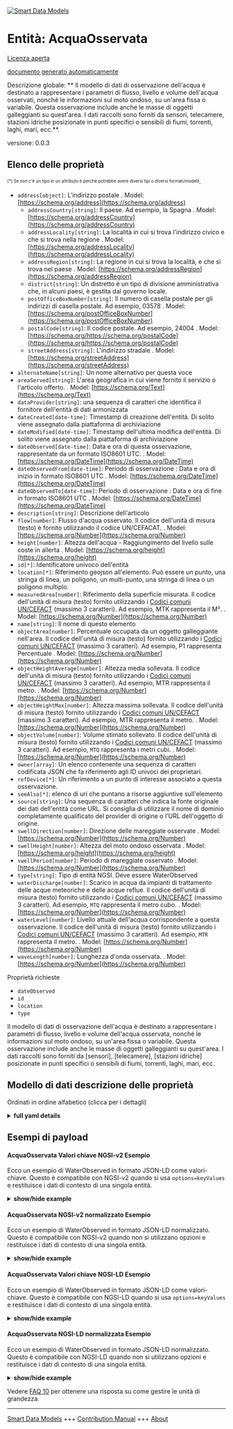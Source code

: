 <!-- 10-Header -->    
[![Smart Data Models](https://smartdatamodels.org/wp-content/uploads/2022/01/SmartDataModels_logo.png "Logo")](https://smartdatamodels.org)    
Entità: AcquaOsservata    
======================<!-- /10-Header -->    
<!-- 15-License -->    
[Licenza aperta](https://github.com/smart-data-models//dataModel.Environment/blob/master/WaterObserved/LICENSE.md)    
[documento generato automaticamente](https://docs.google.com/presentation/d/e/2PACX-1vTs-Ng5dIAwkg91oTTUdt8ua7woBXhPnwavZ0FxgR8BsAI_Ek3C5q97Nd94HS8KhP-r_quD4H0fgyt3/pub?start=false&loop=false&delayms=3000#slide=id.gb715ace035_0_60)    
<!-- /15-License -->    
<!-- 20-Description -->    
Descrizione globale: ** Il modello di dati di osservazione dell'acqua è destinato a rappresentare i parametri di flusso, livello e volume dell'acqua osservati, nonché le informazioni sul moto ondoso, su un'area fissa o variabile. Questa osservazione include anche le masse di oggetti galleggianti su quest'area. I dati raccolti sono forniti da sensori, telecamere, stazioni idriche posizionate in punti specifici o sensibili di fiumi, torrenti, laghi, mari, ecc.**.    
versione: 0.0.3    
<!-- /20-Description -->    
<!-- 30-PropertiesList -->    
## Elenco delle proprietà    
<sup><sub>[*] Se non c'è un tipo in un attributo è perché potrebbe avere diversi tipi o diversi formati/modelli</sub></sup>.    
- `address[object]`: L'indirizzo postale  . Model: [https://schema.org/address](https://schema.org/address)	- `addressCountry[string]`: Il paese. Ad esempio, la Spagna  . Model: [https://schema.org/addressCountry](https://schema.org/addressCountry)    
	- `addressLocality[string]`: La località in cui si trova l'indirizzo civico e che si trova nella regione  . Model: [https://schema.org/addressLocality](https://schema.org/addressLocality)    
	- `addressRegion[string]`: La regione in cui si trova la località, e che si trova nel paese  . Model: [https://schema.org/addressRegion](https://schema.org/addressRegion)    
	- `district[string]`: Un distretto è un tipo di divisione amministrativa che, in alcuni paesi, è gestita dal governo locale.      
	- `postOfficeBoxNumber[string]`: Il numero di casella postale per gli indirizzi di casella postale. Ad esempio, 03578  . Model: [https://schema.org/postOfficeBoxNumber](https://schema.org/postOfficeBoxNumber)    
	- `postalCode[string]`: Il codice postale. Ad esempio, 24004  . Model: [https://schema.org/https://schema.org/postalCode](https://schema.org/https://schema.org/postalCode)    
	- `streetAddress[string]`: L'indirizzo stradale  . Model: [https://schema.org/streetAddress](https://schema.org/streetAddress)    
- `alternateName[string]`: Un nome alternativo per questa voce  - `areaServed[string]`: L'area geografica in cui viene fornito il servizio o l'articolo offerto.  . Model: [https://schema.org/Text](https://schema.org/Text)- `dataProvider[string]`: una sequenza di caratteri che identifica il fornitore dell'entità di dati armonizzata  - `dateCreated[date-time]`: Timestamp di creazione dell'entità. Di solito viene assegnato dalla piattaforma di archiviazione  - `dateModified[date-time]`: Timestamp dell'ultima modifica dell'entità. Di solito viene assegnato dalla piattaforma di archiviazione  - `dateObserved[date-time]`: Data e ora di questa osservazione, rappresentate da un formato ISO8601 UTC.  . Model: [https://schema.org/DateTime](https://schema.org/DateTime)- `dateObservedFrom[date-time]`: Periodo di osservazione : Data e ora di inizio in formato ISO8601 UTC  . Model: [https://schema.org/DateTime](https://schema.org/DateTime)- `dateObservedTo[date-time]`: Periodo di osservazione : Data e ora di fine in formato ISO8601 UTC  . Model: [https://schema.org/DateTime](https://schema.org/DateTime)- `description[string]`: Descrizione dell'articolo  - `flow[number]`: Flusso d'acqua osservato. Il codice dell'unità di misura (testo) è fornito utilizzando il codice UN/CEFACAT.  . Model: [https://schema.org/Number](https://schema.org/Number)- `height[number]`: Altezza dell'acqua - Raggiungimento del livello sulle coste in allerta  . Model: [https://schema.org/height](https://schema.org/height)- `id[*]`: Identificatore univoco dell'entità  - `location[*]`: Riferimento geojson all'elemento. Può essere un punto, una stringa di linea, un poligono, un multi-punto, una stringa di linea o un poligono multiplo.  - `measuredArea[number]`: Riferimento della superficie misurata. Il codice dell'unità di misura (testo) fornito utilizzando i [Codici comuni UN/CEFACT](http://wiki.goodrelations-vocabulary.org/Documentation/UN/CEFACT_Common_Codes) (massimo 3 caratteri). Ad esempio, <codice>MTK</codice> rappresenta il M².  . Model: [https://schema.org/Number](https://schema.org/Number)- `name[string]`: Il nome di questo elemento  - `objectArea[number]`: Percentuale occupata da un oggetto galleggiante nell'area. Il codice dell'unità di misura (testo) fornito utilizzando i [Codici comuni UN/CEFACT](http://wiki.goodrelations-vocabulary.org/Documentation/UN/CEFACT_Common_Codes) (massimo 3 caratteri). Ad esempio, <codice>P1</codice> rappresenta Percentuale  . Model: [https://schema.org/Number](https://schema.org/Number)- `objectHeightAverage[number]`: Altezza media sollevata. Il codice dell'unità di misura (testo) fornito utilizzando i [Codici comuni UN/CEFACT](http://wiki.goodrelations-vocabulary.org/Documentation/UN/CEFACT_Common_Codes) (massimo 3 caratteri). Ad esempio, <codice>MTR</codice> rappresenta il metro.  . Model: [https://schema.org/Number](https://schema.org/Number)- `objectHeightMax[number]`: Altezza massima sollevata. Il codice dell'unità di misura (testo) fornito utilizzando i [Codici comuni UN/CEFACT](http://wiki.goodrelations-vocabulary.org/Documentation/UN/CEFACT_Common_Codes) (massimo 3 caratteri). Ad esempio, <codice>MTR</codice> rappresenta il metro.  . Model: [https://schema.org/Number](https://schema.org/Number)- `objectVolume[number]`: Volume stimato sollevato. Il codice dell'unità di misura (testo) fornito utilizzando i [Codici comuni UN/CEFACT](http://wiki.goodrelations-vocabulary.org/Documentation/UN/CEFACT_Common_Codes) (massimo 3 caratteri). Ad esempio, <code>MTQ</code> rappresenta i metri cubi.  . Model: [https://schema.org/Number](https://schema.org/Number)- `owner[array]`: Un elenco contenente una sequenza di caratteri codificata JSON che fa riferimento agli ID univoci dei proprietari.  - `refDevice[*]`: Un riferimento a un punto di interesse associato a questa osservazione.  - `seeAlso[*]`: elenco di uri che puntano a risorse aggiuntive sull'elemento  - `source[string]`: Una sequenza di caratteri che indica la fonte originale dei dati dell'entità come URL. Si consiglia di utilizzare il nome di dominio completamente qualificato del provider di origine o l'URL dell'oggetto di origine.  - `swellDirection[number]`: Direzione delle mareggiate osservate  . Model: [https://schema.org/Number](https://schema.org/Number)- `swellHeight[number]`: Altezza del moto ondoso osservata  . Model: [https://schema.org/height](https://schema.org/height)- `swellPeriod[number]`: Periodo di mareggiate osservato  . Model: [https://schema.org/Number](https://schema.org/Number)- `type[string]`: Tipo di entità NGSI. Deve essere WaterObserved  - `waterDischarge[number]`: Scarico in acqua da impianti di trattamento delle acque meteoriche e delle acque reflue. Il codice dell'unità di misura (testo) fornito utilizzando i [Codici comuni UN/CEFACT](http://wiki.goodrelations-vocabulary.org/Documentation/UN/CEFACT_Common_Codes) (massimo 3 caratteri). Ad esempio, <code>MTQ</code> rappresenta il metro cubo.  . Model: [https://schema.org/Number](https://schema.org/Number)- `waterLevel[number]`: Livello attuale dell'acqua corrispondente a questa osservazione. Il codice dell'unità di misura (testo) fornito utilizzando i [Codici comuni UN/CEFACT](http://wiki.goodrelations-vocabulary.org/Documentation/UN/CEFACT_Common_Codes) (massimo 3 caratteri). Ad esempio, <code>MTR</code> rappresenta il metro.  . Model: [https://schema.org/Number](https://schema.org/Number)- `waveLength[number]`: Lunghezza d'onda osservata.  . Model: [https://schema.org/Number](https://schema.org/Number)<!-- /30-PropertiesList -->    
<!-- 35-RequiredProperties -->    
Proprietà richieste    
- `dateObserved`  - `id`  - `location`  - `type`  <!-- /35-RequiredProperties -->    
<!-- 40-RequiredProperties -->    
Il modello di dati di osservazione dell'acqua è destinato a rappresentare i parametri di flusso, livello e volume dell'acqua osservata, nonché le informazioni sul moto ondoso, su un'area fissa o variabile. Questa osservazione include anche le masse di oggetti galleggianti su quest'area.  I dati raccolti sono forniti da [sensori], [telecamere], [stazioni idriche] posizionate in punti specifici o sensibili di fiumi, torrenti, laghi, mari, ecc.    
<!-- /40-RequiredProperties -->    
<!-- 50-DataModelHeader -->    
## Modello di dati descrizione delle proprietà    
Ordinati in ordine alfabetico (clicca per i dettagli)    
<!-- /50-DataModelHeader -->    
<!-- 60-ModelYaml -->    
<details><summary><strong>full yaml details</strong></summary>      
```yaml    
WaterObserved:      
  description: ' Water observation data model is intended to represent the parameters of flow, level and volume of water observed, as well as the swell information, over a fixed or variable area. This observation also includes the masses of floating objects on this area. The data collected is provided by Sensors, Cameras,Water stations positioned at specific or sensitive locations for rivers, streams, torrent, lakes, seas, etc.'      
  properties:      
    address:      
      description: The mailing address      
      properties:      
        addressCountry:      
          description: 'The country. For example, Spain'      
          type: string      
          x-ngsi:      
            model: https://schema.org/addressCountry      
            type: Property      
        addressLocality:      
          description: 'The locality in which the street address is, and which is in the region'      
          type: string      
          x-ngsi:      
            model: https://schema.org/addressLocality      
            type: Property      
        addressRegion:      
          description: 'The region in which the locality is, and which is in the country'      
          type: string      
          x-ngsi:      
            model: https://schema.org/addressRegion      
            type: Property      
        district:      
          description: 'A district is a type of administrative division that, in some countries, is managed by the local government'      
          type: string      
          x-ngsi:      
            type: Property      
        postOfficeBoxNumber:      
          description: 'The post office box number for PO box addresses. For example, 03578'      
          type: string      
          x-ngsi:      
            model: https://schema.org/postOfficeBoxNumber      
            type: Property      
        postalCode:      
          description: 'The postal code. For example, 24004'      
          type: string      
          x-ngsi:      
            model: https://schema.org/https://schema.org/postalCode      
            type: Property      
        streetAddress:      
          description: The street address      
          type: string      
          x-ngsi:      
            model: https://schema.org/streetAddress      
            type: Property      
        streetNr:      
          description: Number identifying a specific property on a public street      
          type: string      
          x-ngsi:      
            type: Property      
      type: object      
      x-ngsi:      
        model: https://schema.org/address      
        type: Property      
    alternateName:      
      description: An alternative name for this item      
      type: string      
      x-ngsi:      
        type: Property      
    areaServed:      
      description: The geographic area where a service or offered item is provided      
      type: string      
      x-ngsi:      
        model: https://schema.org/Text      
        type: Property      
    dataProvider:      
      description: A sequence of characters identifying the provider of the harmonised data entity      
      type: string      
      x-ngsi:      
        type: Property      
    dateCreated:      
      description: Entity creation timestamp. This will usually be allocated by the storage platform      
      format: date-time      
      type: string      
      x-ngsi:      
        type: Property      
    dateModified:      
      description: Timestamp of the last modification of the entity. This will usually be allocated by the storage platform      
      format: date-time      
      type: string      
      x-ngsi:      
        type: Property      
    dateObserved:      
      description: Date and time of this observation represented by an ISO8601 UTC format      
      format: date-time      
      type: string      
      x-ngsi:      
        model: https://schema.org/DateTime      
        type: Property      
    dateObservedFrom:      
      description: 'Observation period : Start date and time in an ISO8601 UTC format'      
      format: date-time      
      type: string      
      x-ngsi:      
        model: https://schema.org/DateTime      
        type: Property      
    dateObservedTo:      
      description: 'Observation period : End date and time in an ISO8601 UTC format'      
      format: date-time      
      type: string      
      x-ngsi:      
        model: https://schema.org/DateTime      
        type: Property      
    description:      
      description: A description of this item      
      type: string      
      x-ngsi:      
        type: Property      
    flow:      
      description: Water Flow observed. The unit code (text) of measurement given using the UN/CEFACAT      
      minimum: 0      
      type: number      
      x-ngsi:      
        model: https://schema.org/Number      
        type: Property      
    height:      
      description: Water height - Level reach on alert coasts      
      minimum: 0      
      type: number      
      x-ngsi:      
        model: https://schema.org/height      
        type: Property      
    id:      
      anyOf:      
        - description: Identifier format of any NGSI entity      
          maxLength: 256      
          minLength: 1      
          pattern: ^[\w\-\.\{\}\$\+\*\[\]`|~^@!,:\\]+$      
          type: string      
          x-ngsi:      
            type: Property      
        - description: Identifier format of any NGSI entity      
          format: uri      
          type: string      
          x-ngsi:      
            type: Property      
      description: Unique identifier of the entity      
      x-ngsi:      
        type: Property      
    location:      
      description: 'Geojson reference to the item. It can be Point, LineString, Polygon, MultiPoint, MultiLineString or MultiPolygon'      
      oneOf:      
        - description: Geojson reference to the item. Point      
          properties:      
            bbox:      
              items:      
                type: number      
              minItems: 4      
              type: array      
            coordinates:      
              items:      
                type: number      
              minItems: 2      
              type: array      
            type:      
              enum:      
                - Point      
              type: string      
          required:      
            - type      
            - coordinates      
          title: GeoJSON Point      
          type: object      
          x-ngsi:      
            type: GeoProperty      
        - description: Geojson reference to the item. LineString      
          properties:      
            bbox:      
              items:      
                type: number      
              minItems: 4      
              type: array      
            coordinates:      
              items:      
                items:      
                  type: number      
                minItems: 2      
                type: array      
              minItems: 2      
              type: array      
            type:      
              enum:      
                - LineString      
              type: string      
          required:      
            - type      
            - coordinates      
          title: GeoJSON LineString      
          type: object      
          x-ngsi:      
            type: GeoProperty      
        - description: Geojson reference to the item. Polygon      
          properties:      
            bbox:      
              items:      
                type: number      
              minItems: 4      
              type: array      
            coordinates:      
              items:      
                items:      
                  items:      
                    type: number      
                  minItems: 2      
                  type: array      
                minItems: 4      
                type: array      
              type: array      
            type:      
              enum:      
                - Polygon      
              type: string      
          required:      
            - type      
            - coordinates      
          title: GeoJSON Polygon      
          type: object      
          x-ngsi:      
            type: GeoProperty      
        - description: Geojson reference to the item. MultiPoint      
          properties:      
            bbox:      
              items:      
                type: number      
              minItems: 4      
              type: array      
            coordinates:      
              items:      
                items:      
                  type: number      
                minItems: 2      
                type: array      
              type: array      
            type:      
              enum:      
                - MultiPoint      
              type: string      
          required:      
            - type      
            - coordinates      
          title: GeoJSON MultiPoint      
          type: object      
          x-ngsi:      
            type: GeoProperty      
        - description: Geojson reference to the item. MultiLineString      
          properties:      
            bbox:      
              items:      
                type: number      
              minItems: 4      
              type: array      
            coordinates:      
              items:      
                items:      
                  items:      
                    type: number      
                  minItems: 2      
                  type: array      
                minItems: 2      
                type: array      
              type: array      
            type:      
              enum:      
                - MultiLineString      
              type: string      
          required:      
            - type      
            - coordinates      
          title: GeoJSON MultiLineString      
          type: object      
          x-ngsi:      
            type: GeoProperty      
        - description: Geojson reference to the item. MultiLineString      
          properties:      
            bbox:      
              items:      
                type: number      
              minItems: 4      
              type: array      
            coordinates:      
              items:      
                items:      
                  items:      
                    items:      
                      type: number      
                    minItems: 2      
                    type: array      
                  minItems: 4      
                  type: array      
                type: array      
              type: array      
            type:      
              enum:      
                - MultiPolygon      
              type: string      
          required:      
            - type      
            - coordinates      
          title: GeoJSON MultiPolygon      
          type: object      
          x-ngsi:      
            type: GeoProperty      
      x-ngsi:      
        type: GeoProperty      
    measuredArea:      
      description: 'Reference of the surface measured. The unit code (text) of measurement given using the [UN/CEFACT Common Codes](http://wiki.goodrelations-vocabulary.org/Documentation/UN/CEFACT_Common_Codes) (max. 3 characters). For instance, <code>MTK</code> represents M²'      
      minimum: 0      
      type: number      
      x-ngsi:      
        model: https://schema.org/Number      
        type: Property      
        units: square meters      
    name:      
      description: The name of this item      
      type: string      
      x-ngsi:      
        type: Property      
    objectArea:      
      description: 'Percentage occupied by floating object in the area. The unit code (text) of measurement given using the [UN/CEFACT Common Codes](http://wiki.goodrelations-vocabulary.org/Documentation/UN/CEFACT_Common_Codes) (max. 3 characters). For instance, <code>P1</code> represents Percentage'      
      minimum: 0      
      type: number      
      x-ngsi:      
        model: https://schema.org/Number      
        type: Property      
    objectHeightAverage:      
      description: 'Average height raised. The unit code (text) of measurement given using the [UN/CEFACT Common Codes](http://wiki.goodrelations-vocabulary.org/Documentation/UN/CEFACT_Common_Codes) (max. 3 characters). For instance, <code>MTR</code> represents Meter'      
      minimum: 0      
      type: number      
      x-ngsi:      
        model: https://schema.org/Number      
        type: Property      
        units: meters      
    objectHeightMax:      
      description: 'Maximum height raised. The unit code (text) of measurement given using the [UN/CEFACT Common Codes](http://wiki.goodrelations-vocabulary.org/Documentation/UN/CEFACT_Common_Codes) (max. 3 characters). For instance, <code>MTR</code> represents Meter'      
      minimum: 0      
      type: number      
      x-ngsi:      
        model: https://schema.org/Number      
        type: Property      
        units: meters      
    objectVolume:      
      description: 'Estimated volume raised. The unit code (text) of measurement given using the [UN/CEFACT Common Codes](http://wiki.goodrelations-vocabulary.org/Documentation/UN/CEFACT_Common_Codes) (max. 3 characters). For instance, <code>MTQ</code> represents Cubic Meters'      
      minimum: 0      
      type: number      
      x-ngsi:      
        model: https://schema.org/Number      
        type: Property      
        units: cubic meters      
    owner:      
      description: A List containing a JSON encoded sequence of characters referencing the unique Ids of the owner(s)      
      items:      
        anyOf:      
          - description: Identifier format of any NGSI entity      
            maxLength: 256      
            minLength: 1      
            pattern: ^[\w\-\.\{\}\$\+\*\[\]`|~^@!,:\\]+$      
            type: string      
            x-ngsi:      
              type: Property      
          - description: Identifier format of any NGSI entity      
            format: uri      
            type: string      
            x-ngsi:      
              type: Property      
        description: Unique identifier of the entity      
        x-ngsi:      
          type: Property      
      type: array      
      x-ngsi:      
        type: Property      
    refDevice:      
      anyOf:      
        - description: Identifier format of any NGSI entity      
          maxLength: 256      
          minLength: 1      
          pattern: ^[\w\-\.\{\}\$\+\*\[\]`|~^@!,:\\]+$      
          type: string      
          x-ngsi:      
            type: Property      
        - description: Identifier format of any NGSI entity      
          format: uri      
          type: string      
          x-ngsi:      
            type: Property      
      description: A reference to a point of interest associated to this observation      
      x-ngsi:      
        type: Relationship      
    seeAlso:      
      description: list of uri pointing to additional resources about the item      
      oneOf:      
        - items:      
            format: uri      
            type: string      
          minItems: 1      
          type: array      
        - format: uri      
          type: string      
      x-ngsi:      
        type: Property      
    source:      
      description: 'A sequence of characters giving the original source of the entity data as a URL. Recommended to be the fully qualified domain name of the source provider, or the URL to the source object'      
      type: string      
      x-ngsi:      
        type: Property      
    swellDirection:      
      description: Swells Direction observed      
      maximum: 360      
      minimum: 0      
      type: number      
      x-ngsi:      
        model: https://schema.org/Number      
        type: Property      
    swellHeight:      
      description: Swell height observed      
      minimum: 0      
      type: number      
      x-ngsi:      
        model: https://schema.org/height      
        type: Property      
    swellPeriod:      
      description: Swells period observed      
      minimum: 0      
      type: number      
      x-ngsi:      
        model: https://schema.org/Number      
        type: Property      
    type:      
      description: NGSI Entity type. It has to be WaterObserved      
      enum:      
        - WaterObserved      
      type: string      
      x-ngsi:      
        type: Property      
    waterDischarge:      
      description: 'Discharge into the water from stormwater and wastewater treatment plants. The unit code (text) of measurement given using the [UN/CEFACT Common Codes](http://wiki.goodrelations-vocabulary.org/Documentation/UN/CEFACT_Common_Codes) (max. 3 characters). For instance, <code>MTQ</code> represents Cubic Metre'      
      minimum: 0      
      type: number      
      x-ngsi:      
        model: https://schema.org/Number      
        type: Property      
        units: cubic metre      
    waterLevel:      
      description: 'Current water level corresponding to this observation. The unit code (text) of measurement given using the [UN/CEFACT Common Codes](http://wiki.goodrelations-vocabulary.org/Documentation/UN/CEFACT_Common_Codes) (max. 3 characters). For instance, <code>MTR</code> represents Metre'      
      minimum: 0      
      type: number      
      x-ngsi:      
        model: https://schema.org/Number      
        type: Property      
        units: metre      
    waveLength:      
      description: 'Wave Length observed. '      
      minimum: 0      
      type: number      
      x-ngsi:      
        model: https://schema.org/Number      
        type: Property      
  required:      
    - id      
    - type      
    - location      
    - dateObserved      
  type: object      
  x-derived-from: ""      
  x-disclaimer: 'Redistribution and use in source and binary forms, with or without modification, are permitted  provided that the license conditions are met. Copyleft (c) 2022 Contributors to Smart Data Models Program'      
  x-license-url: https://github.com/smart-data-models/dataModel.Environment/blob/master/WaterObserved/LICENSE.md      
  x-model-schema: https://smart-data-models.github.io/data-models/Environment/WaterObserved/schema.js      
  x-model-tags: ""      
  x-version: 0.0.3      
```    
</details>      
<!-- /60-ModelYaml -->    
<!-- 70-MiddleNotes -->    
<!-- /70-MiddleNotes -->    
<!-- 80-Examples -->    
## Esempi di payload    
#### AcquaOsservata Valori chiave NGSI-v2 Esempio    
Ecco un esempio di WaterObserved in formato JSON-LD come valori-chiave. Questo è compatibile con NGSI-v2 quando si usa `options=keyValues` e restituisce i dati di contesto di una singola entità.    
<details><summary><strong>show/hide example</strong></summary>      
```json  
{  
  "id": "WaterObserved:MNCA-001",  
  "type": "WaterObserved",  
  "name": "STLRT-MNCA-AP-WO-012",  
  "alternateName": "Var River Alert for safety procedure for Airport",  
  "description": "Observation of Evolution of the water levels",  
  "location": {  
    "type": "Point",  
    "coordinates": [  
      43.66481,  
      7.196545  
    ]  
  },  
  "areaServed": "Nice Airport",  
  "refDevice": "Device:T2-NP-018",  
  "dateObserved": "2020-03-17T08:45:00.209Z",  
  "flow": 12,  
  "height": 3.52,  
  "measuredArea": 250,  
  "objectArea": 35,  
  "objectHeightAverage": 1.75,  
  "objectHeightMax": 2.25,  
  "objectVolume": 17.5,  
  "waterLevel": 2.4,  
  "waterDischarge": 3  
}  
```  
</details>    
#### AcquaOsservata NGSI-v2 normalizzato Esempio    
Ecco un esempio di WaterObserved in formato JSON-LD normalizzato. Questo è compatibile con NGSI-v2 quando non si utilizzano opzioni e restituisce i dati di contesto di una singola entità.    
<details><summary><strong>show/hide example</strong></summary>      
```json  
{  
  "id": "WaterObserved:MNCA-001",  
  "type": "WaterObserved",  
  "name": {  
    "type": "Text",  
    "value": "STLRT-MNCA-AP-WO-012"  
  },  
  "alternateName": {  
    "type": "Text",  
    "value": "Var River Alert for safety procedure for Airport"  
  },  
  "description": {  
    "type": "Text",  
    "value": "Observation of Evolution of the water levels"  
  },  
  "location": {  
    "type": "geo:json",  
    "value": {  
      "type": "Point",  
      "coordinates": [  
        43.66481,  
        7.196545  
      ]  
    }  
  },  
  "areaServed": {  
    "type": "Text",  
    "value": "Nice Airport"  
  },  
  "refDevice": {  
    "type": "Text",  
    "value": "Device:T2-NP-018"  
  },  
  "dateObserved": {  
    "type": "DateTime",  
    "value": "2020-03-17T08:45:00.209Z"  
  },  
  "flow": {  
    "type": "Number",  
    "value": 12  
  },  
  "height": {  
    "type": "Number",  
    "value": 3.52  
  },  
  "measuredArea": {  
    "type": "Number",  
    "value": 250  
  },  
  "objectArea": {  
    "type": "Number",  
    "value": 35  
  },  
  "objectHeightAverage": {  
    "type": "Number",  
    "value": 1.75  
  },  
  "objectHeightMax": {  
    "type": "Number",  
    "value": 2.25  
  },  
  "objectVolume": {  
    "type": "Number",  
    "value": 17.5  
  },  
  "waterLevel": {  
    "type": "Number",  
    "value": 2.4  
  },  
  "waterDischarge": {  
    "type": "Number",  
    "value": 3  
  }  
}  
```  
</details>    
#### AcquaOsservata Valori chiave NGSI-LD Esempio    
Ecco un esempio di WaterObserved in formato JSON-LD come valori-chiave. Questo è compatibile con NGSI-LD quando si usa `options=keyValues` e restituisce i dati di contesto di una singola entità.    
<details><summary><strong>show/hide example</strong></summary>      
```json  
{  
  "id": "uri:ngsi:WaterObserved:MNCA-001",  
  "type": "WaterObserved",  
  "alternateName": "Var River Alert for safety procedure for Airport",  
  "areaServed": "Nice Airport",  
  "dateObserved": "2020-03-17T08:45:00.209Z",  
  "description": "Observation of Evolution of the water levels",  
  "flow": 12,  
  "height": 3.52,  
  "location": {  
    "type": "Point",  
    "coordinates": [  
      43.66481,  
      7.196545  
    ]  
  },  
  "measuredArea": 250,  
  "name": "STLRT-MNCA-AP-WO-012",  
  "objectArea": 35,  
  "objectHeightAverage": 1.75,  
  "objectHeightMax": 2.25,  
  "objectVolume": 17.5,  
  "refDevice": "uri:ngsi:Device:T2-NP-018",  
  "@context": [  
    "https://raw.githubusercontent.com/smart-data-models/dataModel.Environment/master/context.jsonld"  
  ]  
}  
```  
</details>    
#### AcquaOsservata NGSI-LD normalizzata Esempio    
Ecco un esempio di WaterObserved in formato JSON-LD normalizzato. Questo è compatibile con NGSI-LD quando non si utilizzano opzioni e restituisce i dati di contesto di una singola entità.    
<details><summary><strong>show/hide example</strong></summary>      
```json  
{  
  "id": "urn:ngsi:WaterObserved:MNCA-001",  
  "type": "WaterObserved",  
  "alternateName": {  
    "type": "Property",  
    "value": "Var River Alert for safety procedure for Airport"  
  },  
  "areaServed": {  
    "type": "Property",  
    "value": "Nice Airport"  
  },  
  "dateObserved": {  
    "type": "Relationship",  
    "object": "2020-03-17T08:45:00.209Z"  
  },  
  "description": {  
    "type": "Property",  
    "value": "Observation of Evolution of the water levels"  
  },  
  "flow": {  
    "type": "Number",  
    "value": 12  
  },  
  "height": {  
    "type": "Number",  
    "value": 3.52  
  },  
  "location": {  
    "type": "GeoProperty",  
    "value": {  
      "type": "Point",  
      "coordinates": [  
        43.66481,  
        7.196545  
      ]  
    }  
  },  
  "measuredArea": {  
    "type": "Number",  
    "value": 250  
  },  
  "name": {  
    "type": "Property",  
    "value": "STLRT-MNCA-AP-WO-012"  
  },  
  "objectArea": {  
    "type": "Number",  
    "value": 35  
  },  
  "objectHeightAverage": {  
    "type": "Number",  
    "value": 1.75  
  },  
  "objectHeightMax": {  
    "type": "Number",  
    "value": 2.25  
  },  
  "objectVolume": {  
    "type": "Number",  
    "value": 17.5  
  },  
  "refDevice": {  
    "type": "Relationship",  
    "object": "uri:ngsi:Device:T2-NP-018"  
  },  
  "@context": [  
    "https://raw.githubusercontent.com/smart-data-models/dataModel.Environment/master/context.jsonld"  
  ]  
}  
```  
</details><!-- /80-Examples -->    
<!-- 90-FooterNotes -->    
<!-- /90-FooterNotes -->    
<!-- 95-Units -->    
Vedere [FAQ 10](https://smartdatamodels.org/index.php/faqs/) per ottenere una risposta su come gestire le unità di grandezza.    
<!-- /95-Units -->    
<!-- 97-LastFooter -->    
---    
[Smart Data Models](https://smartdatamodels.org) +++ [Contribution Manual](https://bit.ly/contribution_manual) +++ [About](https://bit.ly/Introduction_SDM)<!-- /97-LastFooter -->    
